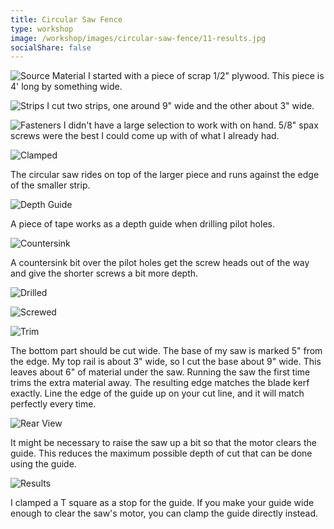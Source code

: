 ```yaml
---
title: Circular Saw Fence
type: workshop
image: /workshop/images/circular-saw-fence/11-results.jpg
socialShare: false
---
```

![Source Material](/workshop/images/circular-saw-fence/1-source-material.jpg)
I started with a piece of scrap 1/2" plywood. This piece is 4' long by something wide.

![Strips](/workshop/images/circular-saw-fence/2-strips.jpg)
I cut two strips, one around 9" wide and the other about 3" wide.  

![Fasteners](/workshop/images/circular-saw-fence/3-fasteners.jpg)
I didn't have a large selection to work with on hand.  5/8" spax screws were the best I could come up with of what I already had.

![Clamped](/workshop/images/circular-saw-fence/4-clamped.jpg)

The circular saw rides on top of the larger piece and runs against the edge of the smaller strip.

![Depth Guide](/workshop/images/circular-saw-fence/5-depth-guide.jpg)

A piece of tape works as a depth guide when drilling pilot holes.

![Countersink](/workshop/images/circular-saw-fence/6-countersink.jpg)

A countersink bit over the pilot holes get the screw heads out of the way and give the shorter screws a bit more depth.

![Drilled](/workshop/images/circular-saw-fence/7-drilled.jpg)

![Screwed](/workshop/images/circular-saw-fence/8-screwed.jpg)

![Trim](/workshop/images/circular-saw-fence/9-trim.jpg)

The bottom part should be cut wide.  The base of my saw is marked 5" from the edge.  My top rail is about 3" wide, so I cut the base about 9" wide.  This leaves about 6" of material under the saw.  Running the saw the first time trims the extra material away.  The resulting edge matches the blade kerf exactly.  Line the edge of the guide up on your cut line, and it will match perfectly every time.

![Rear View](/workshop/images/circular-saw-fence/10-rear-view.jpg)

It might be necessary to raise the saw up a bit so that the motor clears the guide.  This reduces the maximum possible depth of cut that can be done using the guide.

![Results](/workshop/images/circular-saw-fence/11-results.jpg)

I clamped a T square as a stop for the guide.  If you make your guide wide enough to clear the saw's motor, you can clamp the guide directly instead.
